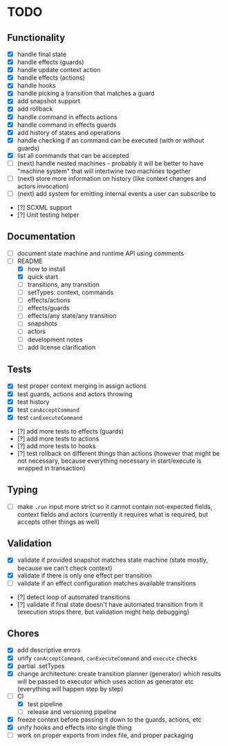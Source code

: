 # TODO

## Functionality

- [x] handle final state
- [x] handle effects (guards)
- [x] handle update context action
- [x] handle effects (actions)
- [x] handle hooks
- [x] handle picking a transition that matches a guard
- [x] add snapshot support
- [x] add rollback
- [x] handle command in effects actions
- [x] handle command in effects guards
- [x] add history of states and operations
- [x] handle checking if an command can be executed (with or without guards)
- [x] list all commands that can be accepted
- [ ] (next) handle nested machines - probably it will be better to have "machine system" that will intertwine two machines together
- [ ] (next) store more information on history (like context changes and actors invocation)
- [ ] (next) add system for emitting internal events a user can subscribe to
- [?] SCXML support
- [?] Unit testing helper

## Documentation

- [ ] document state machine and runtime API using comments
- [ ] README
  - [x] how to install
  - [x] quick start
  - [ ] transitions, any transition
  - [ ] setTypes: context, commands
  - [ ] effects/actions
  - [ ] effects/guards
  - [ ] effects/any state/any transition
  - [ ] snapshots
  - [ ] actors
  - [ ] development notes
  - [ ] add license clarification

## Tests

- [x] test proper context merging in assign actions
- [x] test guards, actions and actors throwing
- [x] test history
- [x] test `canAcceptCommand`
- [x] test `canExecuteCommand`
- [?] add more tests to effects (guards)
- [?] add more tests to actions
- [?] add more tests to hooks 
- [?] test rollback on different things than actions (however that might be not necessary, because everything necessary in start/execute is wrapped in transaction)

## Typing

- [ ] make `.run` input more strict so it cannot contain not-expected fields, context fields and actors (currently it requires what is required, but accepts other things as well)

## Validation

- [x] validate if provided snapshot matches state machine (state mostly, because we can't check context)
- [x] validate if there is only one effect per transition
- [ ] validate if an effect configuration matches available transitions
- [?] detect loop of automated transitions
- [?] validate if final state doesn't have automated transition from it (execution stops there, but validation might help debugging) 

## Chores

- [x] add descriptive errors
- [x] unify `canAcceptCommand`, `canExecuteCommand` and `execute` checks
- [x] partial .setTypes
- [x] change architecture: create transition planner (generator) which results will be passed to executor which uses action as generator etc (everything will happen step by step)
- [ ] CI
  - [x] test pipeline
  - [ ] release and versioning pipeline
- [x] freeze context before passing it down to the guards, actions, etc
- [x] unify hooks and effects into single thing
- [ ] work on proper exports from index file, and proper packaging
